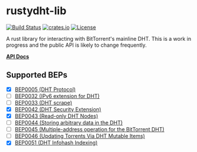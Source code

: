 # rustydht-lib

[![Build Status](https://github.com/raptorswing/rustydht-lib/actions/workflows/rust.yml/badge.svg?branch=main)](https://github.com/raptorswing/rustydht-lib/actions/workflows/rust.yml)
[![crates.io](https://img.shields.io/crates/v/rustydht-lib)](https://crates.io/crates/rustydht-lib)
[![License](https://img.shields.io/crates/l/rustydht-lib)](https://github.com/raptorswing/rustydht-lib/blob/v1.0.0/LICENSE)

A rust library for interacting with BitTorrent's mainline DHT. This is a work in progress and the public API is likely to change frequently.

**[API Docs](https://docs.rs/rustydht-lib/latest/rustydht_lib/)**

## Supported BEPs
- [x] [BEP0005 (DHT Protocol)](http://bittorrent.org/beps/bep_0005.html)
- [ ] [BEP0032 (IPv6 extension for DHT)](http://bittorrent.org/beps/bep_0032.html)
- [ ] [BEP0033 (DHT scrape)](http://bittorrent.org/beps/bep_0033.html)
- [x] [BEP0042 (DHT Security Extension)](http://bittorrent.org/beps/bep_0042.html)
- [x] [BEP0043 (Read-only DHT Nodes)](http://bittorrent.org/beps/bep_0043.html)
- [ ] [BEP0044 (Storing arbitrary data in the DHT)](http://bittorrent.org/beps/bep_0044.html)
- [ ] [BEP0045 (Multiple-address operation for the BitTorrent DHT)](http://bittorrent.org/beps/bep_0045.html)
- [ ] [BEP0046 (Updating Torrents Via DHT Mutable Items)](http://bittorrent.org/beps/bep_0046.html)
- [x] [BEP0051 (DHT Infohash Indexing)](http://bittorrent.org/beps/bep_0051.html)
